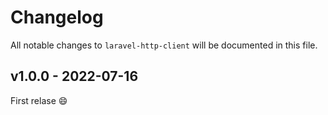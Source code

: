 # Changelog

All notable changes to `laravel-http-client` will be documented in this file.

## v1.0.0 - 2022-07-16

First relase :smile:
